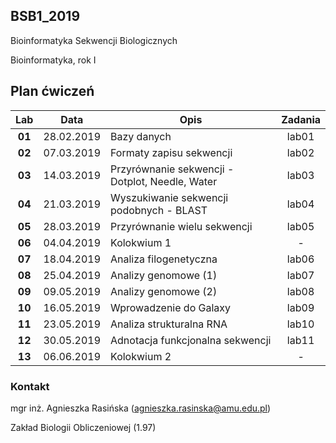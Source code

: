 ## BSB1_2019
Bioinformatyka Sekwencji Biologicznych

Bioinformatyka, rok I

## Plan ćwiczeń

| Lab | Data | Opis | Zadania |
| :---: | --- | --- | :---: |
| **01** 	| 28.02.2019 | Bazy danych | lab01 |
| **02**	| 07.03.2019 | Formaty zapisu sekwencji  | lab02 |
| **03**	| 14.03.2019 | Przyrównanie sekwencji - Dotplot, Needle, Water | lab03 |
| **04**	| 21.03.2019 | Wyszukiwanie sekwencji podobnych - BLAST | lab04 |
| **05**	| 28.03.2019 | Przyrównanie wielu sekwencji | lab05 |
| **06**	| 04.04.2019 | Kolokwium 1 | - |
| **07**	| 18.04.2019 | Analiza filogenetyczna | lab06 |
| **08**	| 25.04.2019 | Analizy genomowe (1) | lab07 |
| **09**	| 09.05.2019 | Analizy genomowe (2) | lab08 |
| **10**	| 16.05.2019 | Wprowadzenie do Galaxy | lab09 |
| **11**	| 23.05.2019 | Analiza strukturalna RNA | lab10 |
| **12**	| 30.05.2019 | Adnotacja funkcjonalna sekwencji | lab11 |
| **13**	| 06.06.2019 | Kolokwium 2 | - |



### Kontakt

mgr inż. Agnieszka Rasińska (agnieszka.rasinska@amu.edu.pl)

Zakład Biologii Obliczeniowej (1.97)

